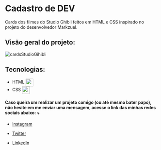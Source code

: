 # Cadastro de DEV

Cards dos filmes do Studio Ghibli feitos em HTML e CSS inspirado no projeto do desenvolvedor Markzuel. 

## Visão geral do projeto:
![cardsStudioGihibli](https://user-images.githubusercontent.com/70456452/162589782-3dc405b9-a542-48ee-beaf-42ad7f969c53.png)

## Tecnologias:

- HTML <img align="center" height="25" src="https://cdn-icons-png.flaticon.com/512/732/732212.png">
- CSS <img align="center" height="25" src="https://cdn4.iconfinder.com/data/icons/iconsimple-programming/512/css-512.png">

#### Caso queira um  realizar um projeto comigo (ou até mesmo bater papo), não hesite em me enviar uma mensagem, acesse o link das minhas redes sociais abaixo: ⤵️

- [Instagram](instagram.com/celycodes)

- [Twitter](twitter.com/ceIenny)

- [LinkedIn](https://www.linkedin.com/in/celenny)
